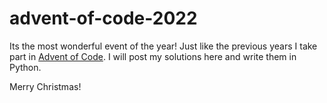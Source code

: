 # advent-of-code-2022

Its the most wonderful event of the year! 
Just like the previous years I take part in [Advent of Code](http://adventofcode.com).
I will post my solutions here and write them in Python.

Merry Christmas!
